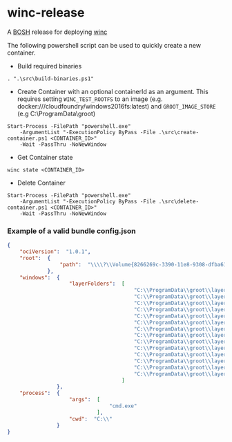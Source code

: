 # winc-release

A [BOSH](http://docs.cloudfoundry.org/bosh/) release for deploying [winc](https://github.com/cloudfoundry-incubator/winc)

The following powershell script can be used to quickly create a new container.

  

- Build required binaries

```
. ".\src\build-binaries.ps1"
```
 
  

- Create Container with an optional containerId as an argument. This requires
  setting `WINC_TEST_ROOTFS` to an image (e.g. docker:///cloudfoundry/windows2016fs:latest)
  and `GROOT_IMAGE_STORE` (e.g  C:\ProgramData\groot)

```
Start-Process -FilePath "powershell.exe" 
    -ArgumentList "-ExecutionPolicy ByPass -File .\src\create-container.ps1 <CONTAINER_ID>" 
    -Wait -PassThru -NoNewWindow
```
 
  

- Get Container state

```
winc state <CONTAINER_ID>
```
 
  

- Delete Container

```
Start-Process -FilePath "powershell.exe" 
    -ArgumentList "-ExecutionPolicy ByPass -File .\src\delete-container.ps1 <CONTAINER_ID>" 
    -Wait -PassThru -NoNewWindow
```
 
  

### Example of a valid bundle config.json

```json
{
    "ociVersion":  "1.0.1",
    "root":  {
                 "path":  "\\\\?\\Volume{8266269c-3390-11e8-9308-dfba61d53986}"
             },
    "windows":  {
                    "layerFolders":  [
                                         "C:\\ProgramData\\groot\\layers\\dd6576fce09e79ce5cfd4aedbea9a97627fbca8c42830fe1db38f22ae4497f14",
                                         "C:\\ProgramData\\groot\\layers\\d8012fd01be48b59f88ec6ced8c1df641fbf0b6802ee5bb181f5b895fd075ce1",
                                         "C:\\ProgramData\\groot\\layers\\01984435d080155f71b0cab95d334f6ac892118b7434a3a21daf82b926460ed6",
                                         "C:\\ProgramData\\groot\\layers\\5db0833889c37527423872f2b2e19d9902911c20090dcf8d346164625bed76fc",
                                         "C:\\ProgramData\\groot\\layers\\5c88b745bbd304b01e14dc6e06d6d2d1e368149c230b37861649e71af5b310d2",
                                         "C:\\ProgramData\\groot\\layers\\d2dea76ce99ae1fe245f50aec452eedb83cc1480a7395dd71c9ca9a40eccffe4",
                                         "C:\\ProgramData\\groot\\layers\\09c6e9b5f761ba106ea441c3cb4d6a357e3571b629e22c3e0271cff524a19d14",
                                         "C:\\ProgramData\\groot\\layers\\83d71cba804a1aadd681cd1605c40c086121f6f648e69f0aa0dd9bcab2cf1a14",
                                         "C:\\ProgramData\\groot\\layers\\3a05189f784ed1702f24df10a4c31897ce6892193fff24e9c31c3bf0bd493ff8",
                                         "C:\\ProgramData\\groot\\layers\\31577bebd7fbb96341845157a4e3c12940bd11522bfee8ec448f10a46816ca0d",
                                         "C:\\ProgramData\\groot\\layers\\927ebcd98a78c51081a14afdc99c77d8f6c133f11a3d122f642d8313b9f15a0c",
                                         "C:\\ProgramData\\groot\\layers\\d73eedfff4f8485b60ab862324f2d61432e3e6d2322a0423b8144f3790fcb2c5",
                                         "C:\\ProgramData\\groot\\layers\\a8ab7e3b173a8fd207f24a5c6fbd0359df391fad90bcc393aae7404f64a2314e",
                                         "C:\\ProgramData\\groot\\layers\\4bfe49d7bc33014df317149be23a71dfe176f2ddd6a78977068a37973dde89d8"
                                     ]
                },
    "process":  {
                    "args":  [
                                 "cmd.exe"
                             ],
                    "cwd":  "C:\\"
                }
}
```
 

